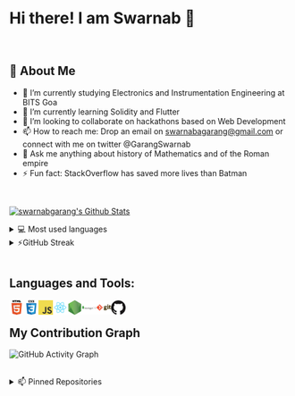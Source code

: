 # Hi there! I am Swarnab 👋
<br />

## 📖 About Me

- 🔭 I’m currently studying Electronics and Instrumentation Engineering at BITS Goa
- 🌱 I’m currently learning Solidity and Flutter
- 👯 I’m looking to collaborate on hackathons based on Web Development
- 📫 How to reach me: Drop an email on swarnabagarang@gmail.com or connect with me on twitter @GarangSwarnab
- 💬 Ask me anything about history of Mathematics and of the Roman empire
- ⚡ Fun fact: StackOverflow has saved more lives than Batman

<br />

  <a href="https://github.com/anuraghazra/github-readme-stats"><img alt="swarnabgarang's Github Stats" src="https://github-readme-stats.vercel.app/api?username=swarnabgarang&show_icons=true&count_private=true&locale=en&layout=compact&theme=tokyonight" /></a>

<details> 
  <summary>💻 Most used languages</summary>
  <br/>
  <a href="https://github.com/anuraghazra/github-readme-stats"><img alt="swarnabgarang's Top Languages" src="https://github-readme-stats.vercel.app/api/top-langs/?username=swarnabgarang&langs_count=10&theme=tokyonight" /></a>
  <br/>
  <b>Note:</b> This chart is only a metric of which languages my public code on GitHub consists of and does not reflect my experience or skill level.
</details>

<details>
  <summary>⚡GitHub Streak</summary>
  <br/>
  <a href="https://github.com/DenverCoder1/github-readme-streak-stats"><img alt="swarnabgarang's GitHub Streak" src="https://github-readme-streak-stats.herokuapp.com/?user=swarnabgarang&theme=tokyonight" /></a>
</details>
<br />

## Languages and Tools:

<img align="left" alt="HTML5" width="26px" src="https://raw.githubusercontent.com/github/explore/80688e429a7d4ef2fca1e82350fe8e3517d3494d/topics/html/html.png" />
<img align="left" alt="CSS3" width="26px" src="https://raw.githubusercontent.com/github/explore/80688e429a7d4ef2fca1e82350fe8e3517d3494d/topics/css/css.png" />
<img align="left" alt="JavaScript" width="26px" src="https://raw.githubusercontent.com/github/explore/80688e429a7d4ef2fca1e82350fe8e3517d3494d/topics/javascript/javascript.png" />
<img align="left" alt="React" width="26px" src="https://raw.githubusercontent.com/github/explore/80688e429a7d4ef2fca1e82350fe8e3517d3494d/topics/react/react.png" />
<img align="left" alt="Node.js" width="26px" src="https://raw.githubusercontent.com/github/explore/80688e429a7d4ef2fca1e82350fe8e3517d3494d/topics/nodejs/nodejs.png" />
<img align="left" alt="MongoDB" width="26px" src="https://raw.githubusercontent.com/github/explore/80688e429a7d4ef2fca1e82350fe8e3517d3494d/topics/mongodb/mongodb.png" />
<img align="left" alt="Git" width="26px" src="https://raw.githubusercontent.com/github/explore/80688e429a7d4ef2fca1e82350fe8e3517d3494d/topics/git/git.png" />
<img align="left" alt="GitHub" width="26px" src="https://raw.githubusercontent.com/github/explore/78df643247d429f6cc873026c0622819ad797942/topics/github/github.png" />

<br />

## My Contribution Graph

![GitHub Activity Graph](https://activity-graph.herokuapp.com/graph?username=swarnabgarang&theme=react-dark)

<br />

<details>
  <summary>📫 Pinned Repositories</summary>
  <a href="https://github.com/DenverCoder1/github-readme-streak-stats">
    <img alt="swarnabgarang's Pinned Repository" src="https://github-readme-stats.vercel.app/api/pin/?username=swarnabgarang&repo=foodict-frontend&theme=tokyonight" />
  </a>
  <a href="https://github.com/DenverCoder1/github-readme-streak-stats">
  <img alt="swarnabgarang's Pinned Repository" src="https://github-readme-stats.vercel.app/api/pin/?username=swarnabgarang&repo=foodict-backend&theme=tokyonight" />
  </a>
</details>

